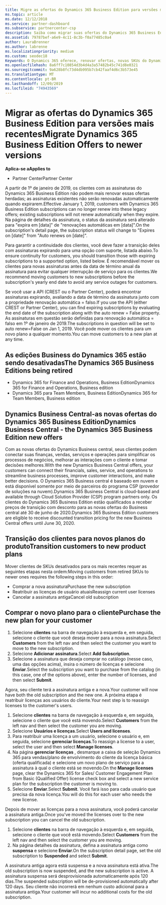 ```yaml
---
title: Migre as ofertas do Dynamics 365 Business Edition para versões mais recentes | Centro de parceiros
ms.topic: article
ms.date: 12/12/2018
ms.service: partner-dashboard
ms.subservice: partnercenter-csp
description: Saiba como migrar suas ofertas do Dynamics 365 Business Edition para versões mais recentes antes que elas expirem.
ms.assetid: 79787bef-a6e9-4c11-8c3b-f0a77485c0a4
author: LauraBrenner
ms.author: labrenne
ms.localizationpriority: medium
ms.custom: seodec18
Keywords: O Dynamics 365 oferece, renovar ofertas, novas SKUs do Dynamics 365
ms.openlocfilehash: 8a6ff7c10854d3b4d4a3a57482b45c741d8e0321
ms.sourcegitcommit: 9a628b8fc73d4db995b7cb42faaf4d6c3b573e45
ms.translationtype: MT
ms.contentlocale: pt-BR
ms.lasthandoff: 12/09/2019
ms.locfileid: "74943569"
---
```

# <a name="migrate-dynamics-365-business-edition-offers-to-newer-versions"></a><span data-ttu-id="99a6e-104">Migrar as ofertas do Dynamics 365 Business Edition para versões mais recentes</span><span class="sxs-lookup"><span data-stu-id="99a6e-104">Migrate Dynamics 365 Business Edition Offers to newer versions</span></span> 

<span data-ttu-id="99a6e-105">**Aplica-se a**</span><span class="sxs-lookup"><span data-stu-id="99a6e-105">**Applies to**</span></span>

- <span data-ttu-id="99a6e-106">Partner Center</span><span class="sxs-lookup"><span data-stu-id="99a6e-106">Partner Center</span></span>

<span data-ttu-id="99a6e-107">A partir de 1º de janeiro de 2019, os clientes com as assinaturas do Dynamics 365 Business Edition não podem mais renovar essas ofertas herdadas; as assinaturas existentes não serão renovadas automaticamente quando expirarem.</span><span class="sxs-lookup"><span data-stu-id="99a6e-107">Effective January 1, 2019, customers with Dynamics 365 Business Edition subscriptions can no longer renew into these legacy offers; existing subscriptions will not renew automatically when they expire.</span></span> <span data-ttu-id="99a6e-108">Na página de detalhes da assinatura, o status da assinatura será alterado para "expira em [data]" de "renovações automáticas em [data]".</span><span class="sxs-lookup"><span data-stu-id="99a6e-108">On the subscription's detail page, the subscription status will change to "Expires on [date]" from "Auto renews on [date]".</span></span>

<span data-ttu-id="99a6e-109">Para garantir a continuidade dos clientes, você deve fazer a transição deles com assinaturas expirando para uma opção com suporte, listada abaixo.</span><span class="sxs-lookup"><span data-stu-id="99a6e-109">To ensure continuity for customers, you should transition those with expiring subscriptions to a supported option, listed below.</span></span> <span data-ttu-id="99a6e-110">É recomendável mover os clientes para novas assinaturas antes da data de término anual da assinatura para evitar qualquer interrupção de serviço para os clientes.</span><span class="sxs-lookup"><span data-stu-id="99a6e-110">We recommend moving customers to new subscriptions before the subscription's yearly end date to avoid any service outages for customers.</span></span>

<span data-ttu-id="99a6e-111">Se você usar a API (CREST ou o Partner Center), poderá encontrar assinaturas expirando, avaliando a data de término da assinatura junto com a propriedade renovação automática = falso.</span><span class="sxs-lookup"><span data-stu-id="99a6e-111">If you use the API (either CREST or Partner Center), you can find expiring subscriptions by evaluating the end date of the subscription along with the auto renew = False property.</span></span> <span data-ttu-id="99a6e-112">As assinaturas em questão serão definidas para renovação automática = falso em 1º de janeiro de 2019.</span><span class="sxs-lookup"><span data-stu-id="99a6e-112">The subscriptions in question will be set to auto renew=False on Jan 1, 2019.</span></span> <span data-ttu-id="99a6e-113">Você pode mover os clientes para um novo plano a qualquer momento.</span><span class="sxs-lookup"><span data-stu-id="99a6e-113">You can move customers to a new plan at any time.</span></span> 

## <a name="the-dynamics-365-business-editions-being-retired"></a><span data-ttu-id="99a6e-114">As edições Business do Dynamics 365 estão sendo desativadas</span><span class="sxs-lookup"><span data-stu-id="99a6e-114">The Dynamics 365 Business Editions being retired</span></span>

- <span data-ttu-id="99a6e-115">Dynamics 365 for Finance and Operations, Business Edition</span><span class="sxs-lookup"><span data-stu-id="99a6e-115">Dynamics 365 for Finance and Operations, Business edition</span></span>
- <span data-ttu-id="99a6e-116">Dynamics 365 para Team Members, Business Edition</span><span class="sxs-lookup"><span data-stu-id="99a6e-116">Dynamics 365 for Team Members, Business edition</span></span>

## <a name="dynamics-business-central---the-dynamics-365-business-edition-new-offers"></a><span data-ttu-id="99a6e-117">Dynamics Business Central-as novas ofertas do Dynamics 365 Business Edition</span><span class="sxs-lookup"><span data-stu-id="99a6e-117">Dynamics Business Central - the Dynamics 365 Business Edition new offers</span></span>

<span data-ttu-id="99a6e-118">Com as novas ofertas do Dynamics Business central, seus clientes podem conectar suas finanças, vendas, serviços e operações para simplificar os processos de negócios, melhorar as interações com o cliente e tomar decisões melhores.</span><span class="sxs-lookup"><span data-stu-id="99a6e-118">With the new Dynamics Business Central offers, your customers can connect their financials, sales, service, and operations to streamline business processes, improve customer interactions, and make better decisions.</span></span> <span data-ttu-id="99a6e-119">O Dynamics 365 Business central é baseado em nuvem e está disponível somente por meio de parceiros do programa CSP (provedor de soluções na nuvem).</span><span class="sxs-lookup"><span data-stu-id="99a6e-119">Dynamics 365 Business Central is cloud-based and available through Cloud Solution Provider (CSP) program partners only.</span></span>
<span data-ttu-id="99a6e-120">Os clientes do Dynamics 365 Business Edition estão qualificados a receber preços de transição com desconto para as novas ofertas do Business central até 30 de junho de 2020.</span><span class="sxs-lookup"><span data-stu-id="99a6e-120">Dynamics 365 Business Edition customers are eligible to receive discounted transition pricing for the new Business Central offers until June 30, 2020.</span></span>

## <a name="transition-customers-to-new-product-plans"></a><span data-ttu-id="99a6e-121">Transição dos clientes para novos planos do produto</span><span class="sxs-lookup"><span data-stu-id="99a6e-121">Transition customers to new product plans</span></span>

 <span data-ttu-id="99a6e-122">Mover clientes de SKUs desativados para os mais recentes requer as seguintes etapas nesta ordem:</span><span class="sxs-lookup"><span data-stu-id="99a6e-122">Moving customers from retired SKUs to newer ones requires the following steps in this order:</span></span>

- <span data-ttu-id="99a6e-123">Comprar a nova assinatura</span><span class="sxs-lookup"><span data-stu-id="99a6e-123">Purchase the new subscription</span></span>
- <span data-ttu-id="99a6e-124">Reatribuir as licenças de usuário atuais</span><span class="sxs-lookup"><span data-stu-id="99a6e-124">Reassign current user licenses</span></span>
- <span data-ttu-id="99a6e-125">Cancelar a assinatura antiga</span><span class="sxs-lookup"><span data-stu-id="99a6e-125">Cancel old subscription</span></span>

## <a name="purchase-the-new-plan-for-your-customer"></a><span data-ttu-id="99a6e-126">Comprar o novo plano para o cliente</span><span class="sxs-lookup"><span data-stu-id="99a6e-126">Purchase the new plan for your customer</span></span>

1. <span data-ttu-id="99a6e-127">Selecione **clientes** na barra de navegação à esquerda e, em seguida, selecione o cliente que você deseja mover para a nova assinatura.</span><span class="sxs-lookup"><span data-stu-id="99a6e-127">Select **Customers** from the left nav and then select the customer you want to move to the new subscription.</span></span>
2. <span data-ttu-id="99a6e-128">Selecione **Adicionar assinatura**.</span><span class="sxs-lookup"><span data-stu-id="99a6e-128">Select **Add Subscription**.</span></span>
3. <span data-ttu-id="99a6e-129">Selecione a assinatura que deseja comprar no catálogo (nesse caso, uma das opções acima), insira o número de licenças e selecione **Enviar**.</span><span class="sxs-lookup"><span data-stu-id="99a6e-129">Select the subscription you want to purchase from the catalog (in this case, one of the options above), enter the number of licenses, and then select **Submit**.</span></span> 

<span data-ttu-id="99a6e-130">Agora, seu cliente terá a assinatura antiga e a nova.</span><span class="sxs-lookup"><span data-stu-id="99a6e-130">Your customer will now have both the old subscription and the new one.</span></span> <span data-ttu-id="99a6e-131">A próxima etapa é reatribuir licenças aos usuários do cliente.</span><span class="sxs-lookup"><span data-stu-id="99a6e-131">Your next step is to reassign licenses to the customer's users.</span></span>

1. <span data-ttu-id="99a6e-132">Selecione **clientes** na barra de navegação à esquerda e, em seguida, selecione o cliente que você está movendo.</span><span class="sxs-lookup"><span data-stu-id="99a6e-132">Select **Customers** from the left nav and then select the customer you are moving.</span></span>
2. <span data-ttu-id="99a6e-133">Selecione **Usuários e licenças**.</span><span class="sxs-lookup"><span data-stu-id="99a6e-133">Select **Users and licenses**.</span></span>
3. <span data-ttu-id="99a6e-134">Para reatribuir uma licença a um usuário, selecione o usuário e, em seguida, selecione **gerenciar licenças**.</span><span class="sxs-lookup"><span data-stu-id="99a6e-134">To reassign a license to a user, select the user and then select **Manage licenses**.</span></span> 
4. <span data-ttu-id="99a6e-135">Na página **gerenciar licenças** , desmarque a caixa de seleção Dynamics 365 para vendas/plano de envolvimento do cliente da licença básica (oferta qualificada) e selecione um novo plano de serviço para a assinatura à qual o cliente está se movendo.</span><span class="sxs-lookup"><span data-stu-id="99a6e-135">On the **Manage licenses** page, clear the Dynamics 365 for Sales/ Customer Engagement Plan from Basic (Qualified Offer) license check box and select a new service plan for the subscription the customer is moving to.</span></span> 
5. <span data-ttu-id="99a6e-136">Selecione **Enviar**.</span><span class="sxs-lookup"><span data-stu-id="99a6e-136">Select **Submit**.</span></span> <span data-ttu-id="99a6e-137">Você fará isso para cada usuário que precisa da nova licença.</span><span class="sxs-lookup"><span data-stu-id="99a6e-137">You will do this for each user who needs the new license.</span></span> 

<span data-ttu-id="99a6e-138">Depois de mover as licenças para a nova assinatura, você poderá cancelar a assinatura antiga.</span><span class="sxs-lookup"><span data-stu-id="99a6e-138">Once you've moved the licenses over to the new subscription you can cancel the old subscription.</span></span> 

1. <span data-ttu-id="99a6e-139">Selecione **clientes** na barra de navegação à esquerda e, em seguida, selecione o cliente que você está movendo.</span><span class="sxs-lookup"><span data-stu-id="99a6e-139">Select **Customers** from the left nav and then select the customer you are moving.</span></span>
2. <span data-ttu-id="99a6e-140">Na página detalhes da assinatura, defina a assinatura antiga como **suspensa** e selecione **Enviar**.</span><span class="sxs-lookup"><span data-stu-id="99a6e-140">On the subscription detail page, set the old subscription to **Suspended** and select **Submit**.</span></span>

<span data-ttu-id="99a6e-141">A assinatura antiga agora está suspensa e a nova assinatura está ativa.</span><span class="sxs-lookup"><span data-stu-id="99a6e-141">The old subscription is now suspended, and the new subscription is active.</span></span> <span data-ttu-id="99a6e-142">A assinatura suspensa será desprovisionada automaticamente após 120 dias.</span><span class="sxs-lookup"><span data-stu-id="99a6e-142">The suspended subscription will be de-provisioned automatically after 120 days.</span></span> <span data-ttu-id="99a6e-143">Seu cliente não incorrerá em nenhum custo adicional para a assinatura antiga.</span><span class="sxs-lookup"><span data-stu-id="99a6e-143">Your customer will incur no additional costs for the old subscription.</span></span>
